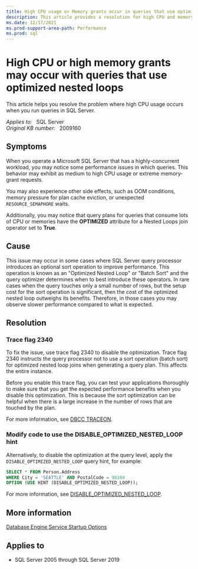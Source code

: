```yaml
---
title: High CPU usage or Memory grants occur in queries that use optimized nested loops or batch sort operators
description: This article provides a resolution for high CPU and memory usage when you run queries with optimized nested loops or batch sort operators.
ms.date: 12/17/2021
ms.prod-support-area-path: Performance
ms.prod: sql
---
```

# High CPU or high memory grants may occur with queries that use optimized nested loops

This article helps you resolve the problem where high CPU usage occurs when you run queries in SQL Server.

_Applies to:_ &nbsp; SQL Server  
_Original KB number:_ &nbsp; 2009160

## Symptoms

When you operate a Microsoft SQL Server that has a highly-concurrent workload, you may notice some performance issues in which queries. This behavior may exhibit as medium to high CPU usage or extreme memory-grant requests.

You may also experience other side effects, such as OOM conditions, memory pressure for plan cache eviction, or unexpected `RESOURCE_SEMAPHORE` waits.

Additionally, you may notice that query plans for queries that consume lots of CPU or memories have the **OPTIMIZED** attribute for a Nested Loops join operator set to **True**.

## Cause

This issue may occur in some cases where SQL Server query processor introduces an optional sort operation to improve performance. This operation is known as an "Optimized Nested Loop" or "Batch Sort" and the query optimizer determines when to best introduce these operators. In rare cases when the query touches only a small number of rows, but the setup cost for the sort operation is significant, then the cost of the optimized nested loop outweighs its benefits. Therefore, in those cases you may observe slower performance compared to what is expected.

## Resolution

### Trace flag 2340

To fix the issue, use trace flag 2340 to disable the optimization. Trace flag 2340 instructs the query processor not to use a sort operation (batch sort) for optimized nested loop joins when generating a query plan. This affects the entire instance. 

Before you enable this trace flag, you can test your applications thoroughly to make sure that you get the expected performance benefits when you disable this optimization. This is because the sort optimization can be helpful when there is a large increase in the number of rows that are touched by the plan. 

For more information, see [DBCC TRACEON](/sql/t-sql/database-console-commands/dbcc-traceon-trace-flags-transact-sql#:~:text=2340,a%20sort%20operation).

### Modify code to use the DISABLE_OPTIMIZED_NESTED_LOOP hint

Alternatively, to disable the optimization at the query level, apply the `DISABLE_OPTIMIZED_NESTED_LOOP` query hint, for example:

```sql
SELECT * FROM Person.Address  
WHERE City = 'SEATTLE' AND PostalCode = 98104
OPTION (USE HINT (DISABLE_OPTIMIZED_NESTED_LOOP)); 
```

For more information, see [DISABLE_OPTIMIZED_NESTED_LOOP](/sql/t-sql/queries/hints-transact-sql-query#:~:text=Azure%20SQL%20Database-,'DISABLE_OPTIMIZED_NESTED_LOOP',Instructs,-the%20query%20processor).

## More information

[Database Engine Service Startup Options](/sql/database-engine/configure-windows/database-engine-service-startup-options)

## Applies to
- SQL Server 2005 through SQL Server 2019
